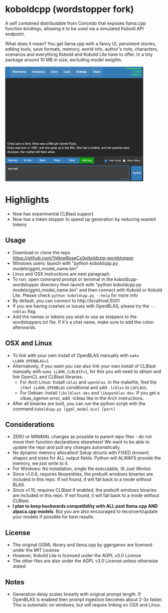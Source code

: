 # koboldcpp (wordstopper fork)

A self contained distributable from Concedo that exposes llama.cpp function bindings, allowing it to be used via a simulated Kobold API endpoint. 

What does it mean? You get llama.cpp with a fancy UI, persistent stories, editing tools, save formats, memory, world info, author's note, characters, scenarios and everything Kobold and Kobold Lite have to offer. In a tiny package around 10 MB in size, excluding model weights.

![Preview](preview.png)

# Highlights
- Now has experimental CLBlast support.
- Now has a token stopper to speed up generation by reducing wasted tokens

## Usage
- Download or clone the repo https://github.com/YellowRoseCx/koboldcpp-wordstopper
- Windows users: launch with "python koboldcpp.py models/ggml_model_name.bin"
- Linux and OSX instructions are next paragraph.
- To run, open command prompt or terminal in the koboldcpp-wordstopper directory then launch with "python koboldcpp.py models/ggml_model_name.bin" and then connect with Kobold or Kobold Lite. Please check `python koboldcpp.py --help` for more info
- By default, you can connect to http://localhost:5001 
- If you are having crashes or issues with OpenBLAS, please try the `--noblas` flag.
- Add the names or tokens you wish to use as stoppers to the wordstoppers.txt file. If it's a chat name, make sure to add the colon afterwards.


## OSX and Linux
- To link with your own install of OpenBLAS manually with `make LLAMA_OPENBLAS=1`
- Alternatively, if you want you can also link your own install of CLBlast manually with `make LLAMA_CLBLAST=1`, for this you will need to obtain and link OpenCL and CLBlast libraries.
  - For Arch Linux: Install `cblas` and `openblas`. In the makefile, find the `ifdef LLAMA_OPENBLAS` conditional and add `-lcblas` to `LDFLAGS`.
  - For Debian: Install `libclblast-dev` and `libopenblas-dev`. If you get a clbas_sgemm error, add -lcblas like in the Arch instructions.
- After all binaries are built, you can run the python script with the command `koboldcpp.py [ggml_model.bin] [port]`

## Considerations
- ZERO or MINIMAL changes as possible to parent repo files - do not move their function declarations elsewhere! We want to be able to update the repo and pull any changes automatically.
- No dynamic memory allocation! Setup structs with FIXED (known) shapes and sizes for ALL output fields. Python will ALWAYS provide the memory, we just write to it.
- For Windows: No installation, single file executable, (It Just Works)
- Since v1.0.6, requires libopenblas, the prebuilt windows binaries are included in this repo. If not found, it will fall back to a mode without BLAS. 
- Since v1.15, requires CLBlast if enabled, the prebuilt windows binaries are included in this repo. If not found, it will fall back to a mode without CLBlast. 
- **I plan to keep backwards compatibility with ALL past llama.cpp AND alpaca.cpp models**. But you are also encouraged to reconvert/update your models if possible for best results.

## License
- The original GGML library and llama.cpp by ggerganov are licensed under the MIT License
- However, Kobold Lite is licensed under the AGPL v3.0 License
- The other files are also under the AGPL v3.0 License unless otherwise stated

## Notes
- Generation delay scales linearly with original prompt length. If OpenBLAS is enabled then prompt ingestion becomes about 2-3x faster. This is automatic on windows, but will require linking on OSX and Linux.
